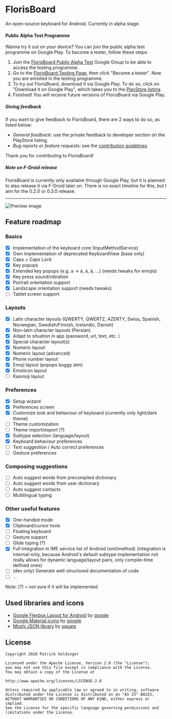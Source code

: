 # FlorisBoard

An open-source keyboard for Android. Currently in alpha stage.

#### Public Alpha Test Programme
Wanna try it out on your device? You can join the public alpha test
programme on Google Play. To become a tester, follow these steps:
1. Join the
   [FlorisBoard Public Alpha Test](https://groups.google.com/g/florisboard-public-alpha-test)
   Google Group to be able to access the testing programme.
2. Go to the
   [FlorisBoard Testing Page](https://play.google.com/apps/testing/dev.patrickgold.florisboard),
   then click "Become a tester". Now you are enrolled in the testing
   programme.
3. To try out FlorisBoard, download it via Google Play. To do so, click
   on "Download it on Google Play", which takes you to the [PlayStore
   listing](https://play.google.com/store/apps/details?id=dev.patrickgold.florisboard).
4. Finished! You will receive future versions of FlorisBoard via Google
   Play.

##### Giving feedback
If you want to give feedback to FlorisBoard, there are 2 ways to do so,
as listed below:
- *General feedback:* use the private feedback to developer section on
  the PlayStore listing.
- *Bug reports or feature requests:* see the
  [contribution guidelines](CONTRIBUTING.md)

Thank you for contributing to FlorisBoard!

##### Note on F-Droid release
FlorisBoard is currently only available through Google Play, but it is
planned to also release it via F-Droid later on. There is no exact
timeline for this, but I aim for the 0.2.0 or 0.3.0 release.

---

![Preview image](https://patrickgold.dev/media/previews/florisboard.png)

## Feature roadmap

### Basics
* [x] Implementation of the keyboard core (InputMethodService)
* [x] Own implementation of deprecated KeyboardView (base only)
* [x] Caps + Caps Lock
* [x] Key popups
* [x] Extended key popups (e.g. a -> á, à, ä, ...) (needs tweaks for
      emojis)
* [x] Key press sound/vibration
* [x] Portrait orientation support
* [x] Landscape orientation support (needs tweaks)
* [ ] Tablet screen support

### Layouts
* [x] Latin character layouts (QWERTY, QWERTZ, AZERTY, Swiss, Spanish,
      Norwegian, Swedish/Finnish, Icelandic, Danish)
* [x] Non-latin character layouts (Persian)
* [x] Adapt to situation in app (password, url, text, etc. )
* [x] Special character layout(s)
* [x] Numeric layout
* [x] Numeric layout (advanced)
* [x] Phone number layout
* [x] Emoji layout (popups buggy atm)
* [x] Emoticon layout
* [ ] Kaomoji layout

### Preferences
* [x] Setup wizard
* [x] Preferences screen
* [x] Customize look and behaviour of keyboard (currently only
      light/dark theme)
* [ ] Theme customization
* [ ] Theme import/export (?)
* [x] Subtype selection (language/layout)
* [x] Keyboard behaviour preferences
* [ ] Text suggestion / Auto correct preferences
* [ ] Gesture preferences

### Composing suggestions
* [ ] Auto suggest words from precompiled dictionary
* [ ] Auto suggest words from user dictionary
* [ ] Auto suggest contacts
* [ ] Multilingual typing

### Other useful features
* [x] One-handed mode
* [x] Clipboard/cursor tools
* [ ] Floating keyboard
* [ ] Gesture support
* [ ] Glide typing (?)
* [x] Full integration in IME service list of Android (xml/method)
      (integration is internal-only, because Android's default subtype
      implementation not really allows for dynamic language/layout
      pairs, only compile-time defined ones)
* [ ] (dev only) Generate well-structured documentation of code
* [ ] ...

Note: (?) = not sure if it will be implemented

## Used libraries and icons
* [Google Flexbox Layout for Android](https://github.com/google/flexbox-layout)
  by [google](https://github.com/google)
* [Google Material icons](https://github.com/google/material-design-icons) by
  [google](https://github.com/google)
* [Moshi JSON library](https://github.com/square/moshi) by
  [square](https://github.com/square)

## License
```
Copyright 2020 Patrick Goldinger

Licensed under the Apache License, Version 2.0 (the "License");
you may not use this file except in compliance with the License.
You may obtain a copy of the License at

http://www.apache.org/licenses/LICENSE-2.0

Unless required by applicable law or agreed to in writing, software
distributed under the License is distributed on an "AS IS" BASIS,
WITHOUT WARRANTIES OR CONDITIONS OF ANY KIND, either express or implied.
See the License for the specific language governing permissions and
limitations under the License.
```
